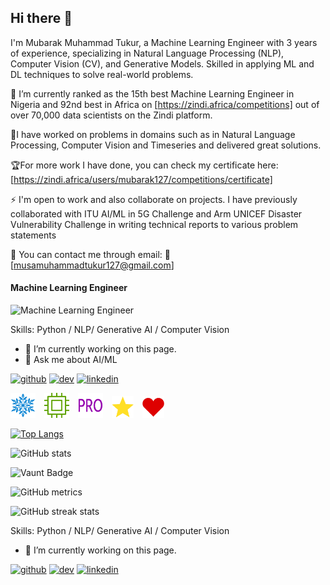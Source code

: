 ## Hi there 👋
I'm Mubarak Muhammad Tukur, a Machine Learning Engineer with 3 years of experience, specializing in Natural Language Processing (NLP), Computer Vision (CV), and Generative Models. Skilled in applying ML and DL techniques to solve real-world problems.

🌱 I’m currently ranked as the 15th best Machine Learning Engineer in Nigeria and 92nd best in Africa on [https://zindi.africa/competitions] out of over 70,000 data scientists on the Zindi platform.

🔬I have worked on problems in domains such as in Natural Language Processing, Computer Vision and Timeseries and delivered great solutions.

🏆For more work I have done, you can check my certificate here: [https://zindi.africa/users/mubarak127/competitions/certificate]

⚡ I'm open to work and also collaborate on projects. I have previously collaborated with ITU AI/ML in 5G Challenge and Arm UNICEF Disaster Vulnerability Challenge in writing technical reports to various problem statements

🔬 You can contact me through email: 📧 [musamuhammadtukur127@gmail.com]

#### Machine Learning Engineer
![Machine Learning Engineer](https://x.com/Mubarak6211/photo)


Skills: Python / NLP/ Generative AI / Computer Vision

- 🔭 I’m currently working on this page. 
- 💬 Ask me about AI/ML 


[<img src='https://cdn.jsdelivr.net/npm/simple-icons@3.0.1/icons/github.svg' alt='github' height='40'>](https://github.com/https://github.com/mubrij)  [<img src='https://cdn.jsdelivr.net/npm/simple-icons@3.0.1/icons/hashnode.svg' alt='dev' height='40'>](https://muhd-mubarak.hashnode.dev/)  [<img src='https://cdn.jsdelivr.net/npm/simple-icons@3.0.1/icons/linkedin.svg' alt='linkedin' height='40'>](https://www.linkedin.com/in/www.linkedin.com/in/mubarak6211/)  

<a href='https://archiveprogram.github.com/'><img src='https://raw.githubusercontent.com/acervenky/animated-github-badges/master/assets/acbadge.gif' width='40' height='40'></a> <a href='https://docs.github.com/en/developers'><img src='https://raw.githubusercontent.com/acervenky/animated-github-badges/master/assets/devbadge.gif' width='40' height='40'></a> <a href='https://github.com/pricing'><img src='https://raw.githubusercontent.com/acervenky/animated-github-badges/master/assets/pro.gif' width='40' height='40'></a> <a href='https://stars.github.com/'><img src='https://raw.githubusercontent.com/acervenky/animated-github-badges/master/assets/starbadge.gif' width='35' height='35'></a> <a href='https://docs.github.com/en/github/supporting-the-open-source-community-with-github-sponsors'><img src='https://raw.githubusercontent.com/acervenky/animated-github-badges/master/assets/sponsorbadge.gif' width='35' height='35'></a> 

[![Top Langs](https://github-readme-stats.vercel.app/api/top-langs/?username=https://github.com/mubrij)](https://github.com/anuraghazra/github-readme-stats)

![GitHub stats](https://github-readme-stats.vercel.app/api?username=https://github.com/mubrij&show_icons=true&count_private=true)  

![Vaunt Badge](https://api.vaunt.dev/v1/github/entities/https://github.com/mubrij/contributions?format=svg&private=true)  

![GitHub metrics](https://metrics.lecoq.io/https://github.com/mubrij)  

![GitHub streak stats](https://streak-stats.demolab.com/?user=https://github.com/mubrij)  




Skills: Python / NLP/ Generative AI / Computer Vision

- 🔭 I’m currently working on this page. 


[<img src='https://cdn.jsdelivr.net/npm/simple-icons@3.0.1/icons/github.svg' alt='github' height='40'>](https://github.com/https://github.com/mubrij)  [<img src='https://cdn.jsdelivr.net/npm/simple-icons@3.0.1/icons/hashnode.svg' alt='dev' height='40'>](https://muhd-mubarak.hashnode.dev/)  [<img src='https://cdn.jsdelivr.net/npm/simple-icons@3.0.1/icons/linkedin.svg' alt='linkedin' height='40'>](https://www.linkedin.com/in/www.linkedin.com/in/mubarak6211/)  


